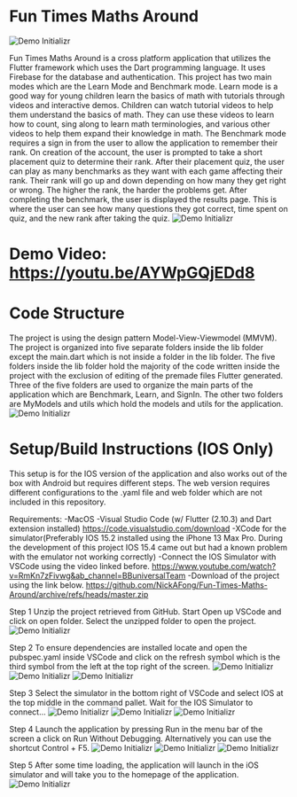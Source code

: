 # Fun Times Maths Around
![Demo Initializr](GitHubImages/title.png)

Fun Times Maths Around is a cross platform application that utilizes the Flutter framework which uses the Dart programming language.  It uses Firebase for the database and authentication.  This project has two main modes which are the Learn Mode and Benchmark mode.  Learn mode is a good way for young children learn the basics of math with tutorials through videos and interactive demos. Children can watch tutorial videos to help them understand the basics of math. They can use these videos to learn how to count, sing along to learn math terminologies, and various other videos to help them expand their knowledge in math.  The Benchmark mode requires a sign in from the user to allow the application to remember their rank.  On creation of the account, the user is prompted to take a short placement quiz to determine their rank.  After their placement quiz, the user can play as many benchmarks as they want with each game affecting their rank.  Their rank will go up and down depending on how many they get right or wrong.  The higher the rank, the harder the problems get. After completing the benchmark, the user is displayed the results page.  This is where the user can see how many questions they got correct, time spent on quiz, and the new rank after taking the quiz.
![Demo Initializr](GitHubImages/2.png)


# Demo Video: https://youtu.be/AYWpGQjEDd8


# Code Structure
The project is using the design pattern Model-View-Viewmodel (MMVM).  The project is organized into five separate folders inside the lib folder except the main.dart which is not inside a folder in the lib folder.  The five folders inside the lib folder hold the majority of the code written inside the project with the exclusion of editing of the premade files Flutter generated.  Three of the five folders are used to organize the main parts of the application which are Benchmark, Learn, and SignIn.  The other two folders are MyModels and utils which hold the models and utils for the application.
![Demo Initializr](GitHubImages/1.png)


# Setup/Build Instructions (IOS Only)
This setup is for the IOS version of the application and also works out of the box with Android but requires different steps.  The web version requires different configurations to the .yaml file and web folder which are not included in this repository.

Requirements:
-MacOS
-Visual Studio Code (w/ Flutter (2.10.3) and Dart extension installed)
https://code.visualstudio.com/download
-XCode for the simulator(Preferably IOS 15.2 installed using the iPhone 13 Max Pro. During the development of this project IOS 15.4 came out but had a known problem with the emulator not working correctly)
-Connect the IOS Simulator with VSCode using the video linked before.
https://www.youtube.com/watch?v=RmKn7zFivwg&ab_channel=BBuniversalTeam
-Download of the project using the link below.
https://github.com/NickAFong/Fun-Times-Maths-Around/archive/refs/heads/master.zip


Step 1
Unzip the project retrieved from GitHub.
Start Open up VSCode and click on open folder.
Select the unzipped folder to open the project.
![Demo Initializr](GitHubImages/3.png)

Step 2
To ensure dependencies are installed locate and open the pubspec.yaml inside VSCode and click on the refresh symbol which is the third symbol from the left at the top right of the screen.
![Demo Initializr](GitHubImages/4.png)
![Demo Initializr](GitHubImages/5.png)
![Demo Initializr](GitHubImages/6.png)

Step 3
Select the simulator in the bottom right of VSCode and select IOS at the top middle in the command pallet.  Wait for the IOS Simulator to connect...
![Demo Initializr](GitHubImages/7.png)
![Demo Initializr](GitHubImages/8.png)
![Demo Initializr](GitHubImages/9.png)

Step 4
Launch the application by pressing Run in the menu bar of the screen a click on Run Without Debugging.  Alternatively you can use the shortcut Control + F5.
![Demo Initializr](GitHubImages/10.png)
![Demo Initializr](GitHubImages/11.png)
![Demo Initializr](GitHubImages/12.png)

Step 5
After some time loading, the application will launch in the iOS simulator and will take you to the homepage of the application.
![Demo Initializr](GitHubImages/13.png)


